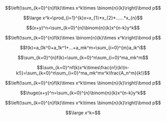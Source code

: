 

$$\left(\sum_{k=0}^{n}f(k)\times x^k\times \binom{n}{k}\right)\bmod p$$


$$\large x^k=\prod_{i=1}^{k}x=x_{1}*x_{2}*......*x_{n}$$


$$(x+y)^n=\sum_{k=0}^{n}\binom{n}{k}x^{n-k}y^k$$


$$\left(\sum_{k=0}^{n}f(k)\times \binom{n}{k}\times x^k\right)\bmod p$$


$$f(k)=a_0k^0+a_1k^1+...+a_mk^m=\sum_{i=0}^{m}a_ik^i$$


$$\sum_{k=0}^{n}f(k)=\sum_{k=0}^n\sum_{i=0}^ma_mk^m$$


$$\sum_{k=0}^nf(k)x^k\times\frac{n!}{k!(n-k!)}=\sum_{k=0}^n\sum_{i=0}^ma_mk^mx^k\frac{A_n^m}{k!}$$




$$\left(\sum_{k=0}^{n}f(k)\times x^k\times \binom{n}{k}\right)\bmod p$$














$$\huge(x+y)^n=\sum_{k=0}^{n}\binom{n}{k}x^{n-k}y^k$$


$$\left(\sum_{k=0}^{n}f(k)\times x^k\times \binom{n}{k}\right)\bmod p$$


$$\large x^k=$$
